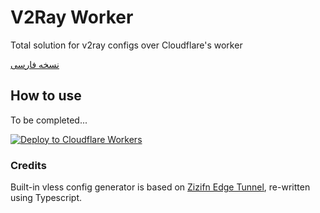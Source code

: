 # V2Ray Worker

Total solution for v2ray configs over Cloudflare's worker

[نسخه فارسی](https://github.com/vfarid/v2ray-worker/blob/main/README-fa.md)

## How to use

To be completed...

[![Deploy to Cloudflare Workers](https://deploy.workers.cloudflare.com/button)](https://deploy.workers.cloudflare.com/?url=https://github.com/HarlyquinForest/v2ray-worker-otn)

### Credits

Built-in vless config generator is based on [Zizifn Edge Tunnel](https://github.com/zizifn/edgetunnel), re-written using Typescript.
